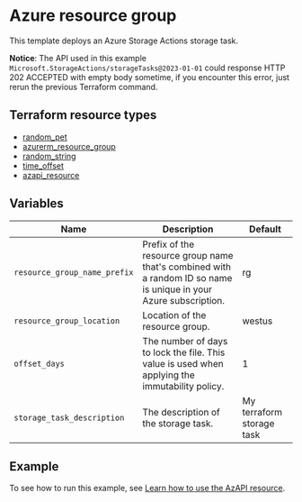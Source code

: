 # Azure resource group

This template deploys an Azure Storage Actions storage task.

**Notice**: The API used in this example `Microsoft.StorageActions/storageTasks@2023-01-01` could response HTTP 202 ACCEPTED with empty body sometime, if you encounter this error, just rerun the previous Terraform command.

## Terraform resource types

- [random_pet](https://registry.terraform.io/providers/hashicorp/random/latest/docs/resources/pet)
- [azurerm_resource_group](https://registry.terraform.io/providers/hashicorp/azurerm/latest/docs/resources/resource_group)
- [random_string](https://registry.terraform.io/providers/hashicorp/random/latest/docs/resources/string)
- [time_offset](https://registry.terraform.io/providers/hashicorp/time/latest/docs/resources/offset)
- [azapi_resource](https://registry.terraform.io/providers/Azure/azapi/1.11.0/docs/resources/azapi_resource)

## Variables

| Name | Description | Default |
|-|-|-|
| `resource_group_name_prefix` | Prefix of the resource group name that's combined with a random ID so name is unique in your Azure subscription. | rg |
| `resource_group_location` | Location of the resource group. | westus |
| `offset_days` | The number of days to lock the file. This value is used when applying the immutability policy. | 1 |
| `storage_task_description` | The description of the storage task. | My terraform storage task |

## Example

To see how to run this example, see [Learn how to use the AzAPI resource](https://learn.microsoft.com/azure/developer/terraform/get-started-azapi-resourcep).